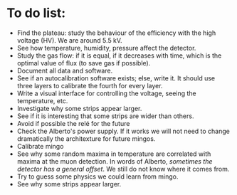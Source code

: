 # To do list:
- Find the plateau: study the behaviour of the efficiency with the high voltage (HV). We are around 5.5 kV.
- See how temperature, humidity, pressure affect the detector.
- Study the gas flow: if it is equal, if it decreases with time, which is the optimal value of flux (to save gas if possible).
- Document all data and software.
- See if an autocalibration software exists; else, write it. It should use three layers to calibrate the fourth for every layer.
- Write a visual interface for controlling the voltage, seeing the temperature, etc.
- Investigate why some strips appear larger.
- See if it is interesting that some strips are wider than others.
- Avoid if possible the relé for the future
- Check the Alberto's power supply. If it works we will not need to change dramatically the architexture for future mingos.
- Calibrate mingo
- See why some random maxima in temperature are correlated with maxima at the muon detection. In words of Alberto, *sometimes the detector has a general offset*. We still do not know where it comes from.
- Try to guess some physics we could learn from mingo.
- See why some strips appear larger.
